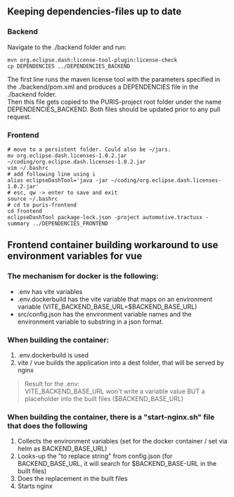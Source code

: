 ## Keeping dependencies-files up to date
### Backend

Navigate to the ./backend folder and run:  
```
mvn org.eclipse.dash:license-tool-plugin:license-check   
cp DEPENDENCIES ../DEPENDENCIES_BACKEND
```
The first line runs the maven license tool with the parameters specified in the 
./backend/pom.xml and produces a DEPENDENCIES file in the ./backend folder.  
Then this file gets copied to the PURIS-project root folder under the name DEPENDENCIES_BACKEND. 
Both files should be updated prior to any pull request.  

### Frontend
```
# move to a persistent folder. Could also be ~/jars.
mv org.eclipse.dash.licenses-1.0.2.jar ~/coding/org.eclipse.dash.licenses-1.0.2.jar
vim ~/.bashrc
# add following line using i
alias eclipseDashTool='java -jar ~/coding/org.eclipse.dash.licenses-1.0.2.jar'
# esc, qw -> enter to save and exit
source ~/.bashrc
# cd to puris-frontend
cd frontend
eclipseDashTool package-lock.json -project automotive.tractusx -summary ../DEPENDENCIES_FRONTEND
```

## Frontend container building workaround to use environment variables for vue

### The mechanism for docker is the following:
- .env has vite variables
- .env.dockerbuild has the vite variable that maps on an environment variable (VITE_BACKEND_BASE_URL=$BACKEND_BASE_URL)
- src/config.json has the environment variable names and the environment variable to substring in a json format.

### When building the container:
1. .env.dockerbuild is used
2. vite / vue builds the application into a dest folder, that will be served by nginx

> Result for the .env: <br> VITE_BACKEND_BASE_URL won't write a variable value BUT a placeholder into the built files ($BACKEND_BASE_URL)

### When building the container, there is a "start-nginx.sh" file that does the following
1. Collects the environment variables (set for the docker container / set via helm as BACKEND_BASE_URL)
2. Looks-up the "to replace string" from config.json (for BACKEND_BASE_URL, it will search for $BACKEND_BASE-URL in the built files)
3. Does the replacement in the built files
4. Starts nginx
